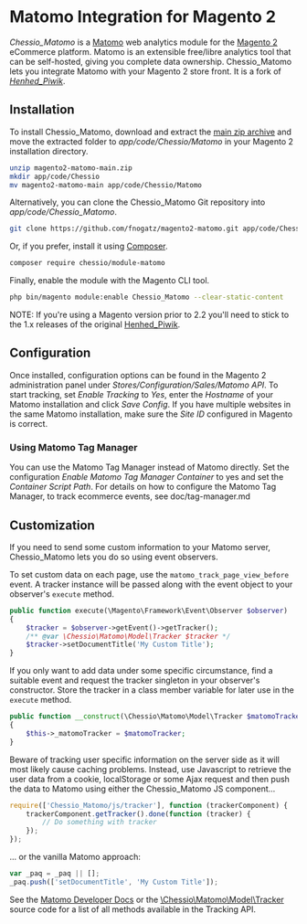 # Matomo Integration for Magento 2

*Chessio_Matomo* is a [Matomo](https://matomo.org/) web analytics module for the [Magento 2](https://magento.com/) eCommerce platform. Matomo is an extensible free/libre analytics tool that can be self-hosted, giving you complete data ownership. Chessio_Matomo lets you integrate Matomo with your Magento 2 store front. It is a fork of [*Henhed_Piwik*](https://github.com/henkelund/magento2-henhed-piwik).

## Installation

To install Chessio_Matomo, download and extract the [main zip archive](https://github.com/fnogatz/magento2-matomo/archive/main.zip) and move the extracted folder to *app/code/Chessio/Matomo* in your Magento 2 installation directory.

```sh
unzip magento2-matomo-main.zip
mkdir app/code/Chessio
mv magento2-matomo-main app/code/Chessio/Matomo
```

Alternatively, you can clone the Chessio_Matomo Git repository into *app/code/Chessio_Matomo*.

```sh
git clone https://github.com/fnogatz/magento2-matomo.git app/code/Chessio/Matomo
```

Or, if you prefer, install it using [Composer](https://getcomposer.org/).

```sh
composer require chessio/module-matomo
```

Finally, enable the module with the Magento CLI tool.

```sh
php bin/magento module:enable Chessio_Matomo --clear-static-content
```

NOTE: If you're using a Magento version prior to 2.2 you'll need to stick to the 1.x releases of the original [Henhed_Piwik](https://github.com/henkelund/magento2-henhed-piwik#installation).

## Configuration

Once installed, configuration options can be found in the Magento 2 administration panel under *Stores/Configuration/Sales/Matomo API*.
To start tracking, set *Enable Tracking* to *Yes*, enter the *Hostname* of your Matomo installation and click *Save Config*. If you have multiple websites in the same Matomo installation, make sure the *Site ID* configured in Magento is correct.

### Using Matomo Tag Manager

You can use the Matomo Tag Manager instead of Matomo directly. Set the configuration *Enable Matomo Tag Manager Container* to yes and set the *Container Script Path*.
For details on how to configure the Matomo Tag Manager, to track ecommerce events, see doc/tag-manager.md

## Customization

If you need to send some custom information to your Matomo server, Chessio_Matomo lets you do so using event observers.

To set custom data on each page, use the `matomo_track_page_view_before` event. A tracker instance will be passed along with the event object to your observer's `execute` method.

```php
public function execute(\Magento\Framework\Event\Observer $observer)
{
    $tracker = $observer->getEvent()->getTracker();
    /** @var \Chessio\Matomo\Model\Tracker $tracker */
    $tracker->setDocumentTitle('My Custom Title');
}
```

If you only want to add data under some specific circumstance, find a suitable event and request the tracker singleton in your observer's constructor. Store the tracker in a class member variable for later use in the `execute` method.

```php
public function __construct(\Chessio\Matomo\Model\Tracker $matomoTracker)
{
    $this->_matomoTracker = $matomoTracker;
}
```

Beware of tracking user specific information on the server side as it will most likely cause caching problems. Instead, use Javascript to retrieve the user data from a cookie, localStorage or some Ajax request and then push the data to Matomo using either the Chessio_Matomo JS component...

```js
require(['Chessio_Matomo/js/tracker'], function (trackerComponent) {
    trackerComponent.getTracker().done(function (tracker) {
        // Do something with tracker
    });
});
```

... or the vanilla Matomo approach:

```js
var _paq = _paq || [];
_paq.push(['setDocumentTitle', 'My Custom Title']);
```

See the [Matomo Developer Docs](https://developer.matomo.org/api-reference/tracking-javascript) or the [\Chessio\Matomo\Model\Tracker](https://github.com/fnogatz/magento2-matomo/blob/main/Model/Tracker.php) source code for a list of all methods available in the Tracking API.
